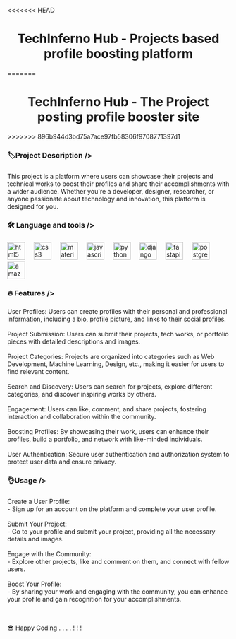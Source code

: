 <<<<<<< HEAD
<h1 align="center">TechInferno Hub - Projects based profile boosting platform</h1>
=======
<h1 align="center">TechInferno Hub - The Project posting profile booster site </h1>
>>>>>>> 896b944d3bd75a7ace97fb58306f9708771397d1

###

<h3 align="left">🏷️Project Description /></h3>

###

<p align="left">This project is a platform where users can showcase their projects and technical works to boost their profiles and share their accomplishments with a wider audience. Whether you're a developer, designer, researcher, or anyone passionate about technology and innovation, this platform is designed for you.</p>

###

<h3 align="left">🛠 Language and tools /></h3>

###

<div align="left">
  <img src="https://cdn.jsdelivr.net/gh/devicons/devicon/icons/html5/html5-original.svg" height="40" alt="html5 logo"  />
  <img width="12" />
  <img src="https://cdn.jsdelivr.net/gh/devicons/devicon/icons/css3/css3-original.svg" height="40" alt="css3 logo"  />
  <img width="12" />
  <img src="https://cdn.jsdelivr.net/gh/devicons/devicon/icons/materialui/materialui-original.svg" height="40" alt="materialui logo"  />
  <img width="12" />
  <img src="https://cdn.jsdelivr.net/gh/devicons/devicon/icons/javascript/javascript-original.svg" height="40" alt="javascript logo"  />
  <img width="12" />
  <img src="https://cdn.jsdelivr.net/gh/devicons/devicon/icons/python/python-original.svg" height="40" alt="python logo"  />
  <img width="12" />
  <img src="https://cdn.jsdelivr.net/gh/devicons/devicon/icons/django/django-plain.svg" height="40" alt="django logo"  />
  <img width="12" />
  <img src="https://cdn.jsdelivr.net/gh/devicons/devicon/icons/fastapi/fastapi-original.svg" height="40" alt="fastapi logo"  />
  <img width="12" />
  <img src="https://cdn.jsdelivr.net/gh/devicons/devicon/icons/postgresql/postgresql-original.svg" height="40" alt="postgresql logo"  />
  <img width="12" />
  <img src="https://cdn.jsdelivr.net/gh/devicons/devicon/icons/amazonwebservices/amazonwebservices-original.svg" height="40" alt="amazonwebservices logo"  />
</div>

###

<h3 align="left">🔥 Features /></h3>

###

<p align="left">User Profiles: Users can create profiles with their personal and professional information, including a bio, profile picture, and links to their social profiles.
<br><br>
Project Submission: Users can submit their projects, tech works, or portfolio pieces with detailed descriptions and images.
<br><br>
Project Categories: Projects are organized into categories such as Web Development, Machine Learning, Design, etc., making it easier for users to find relevant content.
<br><br>
Search and Discovery: Users can search for projects, explore different categories, and discover inspiring works by others.
<br><br>
Engagement: Users can like, comment, and share projects, fostering interaction and collaboration within the community.
<br><br>
Boosting Profiles: By showcasing their work, users can enhance their profiles, build a portfolio, and network with like-minded individuals.
<br><br>
User Authentication: Secure user authentication and authorization system to protect user data and ensure privacy.</p>

###

<h3 align="left">👌Usage /></h3>

###

<p align="left">Create a User Profile:<br>- Sign up for an account on the platform and complete your user profile.<br><br>Submit Your Project:<br>- Go to your profile and submit your project, providing all the necessary details and images.
<br><br>Engage with the Community:<br>- Explore other projects, like and comment on them, and connect with fellow users.
<br><br>Boost Your Profile:<br>- By sharing your work and engaging with the community, you can enhance your profile and gain recognition for your accomplishments.

<br><br>😎 Happy Coding . . . . ! ! !</p>

###
